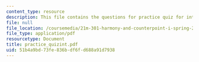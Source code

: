 ```yaml
---
content_type: resource
description: This file contains the questions for practice quiz for intervals.
file: null
file_location: /coursemedia/21m-301-harmony-and-counterpoint-i-spring-2005/51b4a9bd73fe836bdf6fd688a91d7938_practice_quizint.pdf
file_type: application/pdf
resourcetype: Document
title: practice_quizint.pdf
uid: 51b4a9bd-73fe-836b-df6f-d688a91d7938
---
```


